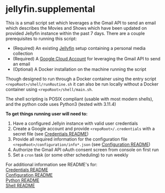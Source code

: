 # jellyfin.supplemental

This is a small script set which leverages a the Gmail API to send an email which describes the Movies and Shows which have been updated on provided Jellyfin instance within the past 7 days. There are a couple prerequisites to running this script:<br>

- (Required) An existing [Jellyfin](https://jellyfin.org) setup containing a personal media collection
- (Required) A [Google Cloud Account](https://console.cloud.google.com/) for leveraging the Gmail API to send an email
- (Optional) A Docker installation on the machine running the script

Though designed to run through a Docker container using the entry script `<repoRoot>/shell/runRoutine.sh` it can also be run locally without a Docker container using `<repoRoot>/shell/main.sh`.

The shell scripting is POSIX compliant (usable with most modern shells), and the python code uses Python3 (tested with 3.11.4)

**To get things running user will need to:**

1. Have a configured Jellyin instance with valid user credentials
2. Create a Google account and provide `<repoRoot>/.credentials` with a secret file (see [Credentials README](.credentials/README.md))
3. Provide all required information for the configuration file `<repoRoot>/configuration/info*.json` (see [Configuration README](configuration/README.md))
4. Authorize the Gmail API oAuth consent screen from console on first run
5. Set a `cron` task (or some other scheduling) to run weekly

For additional information see README's for:<br>
[Credentials README](.credentials/README.md)<br>
[Configuration README](configuration/README.md)<br>
[Python README](python/README.md)<br>
[Shell README](shell/README.md)<br>

